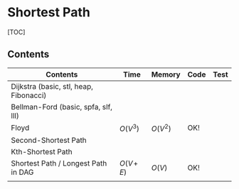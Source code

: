 # Shortest Path



[TOC]



## Contents

| Contents                               | Time         | Memory   | Code | Test |
| -------------------------------------- | ------------ | -------- | ---- | ---- |
| Dijkstra (basic, stl, heap, Fibonacci) |              |          |      |      |
| Bellman-Ford (basic, spfa, slf, lll)   |              |          |      |      |
| Floyd                                  | $O(V^3)$     | $O(V^2)$ | OK!  |      |
| Second-Shortest Path                   |              |          |      |      |
| Kth-Shortest Path                      |              |          |      |      |
| Shortest Path / Longest Path in DAG    | $O(V\!+\!E)$ | $O(V)$   | OK!  |      |
|                                        |              |          |      |      |
